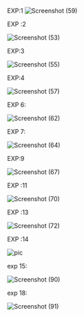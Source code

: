 EXP:1
![Screenshot (59)](https://user-images.githubusercontent.com/112294762/236115436-854f2321-ee65-4189-8fd1-af1d92c3e639.png)

EXP :2

![Screenshot (53)](https://user-images.githubusercontent.com/112294762/236112719-89820ace-767a-49ed-87cf-304eccf58123.png)

EXP:3

![Screenshot (55)](https://user-images.githubusercontent.com/112294762/236113371-9550ab05-2d24-42fb-9dcf-9b453b81c28c.png)

EXP:4

![Screenshot (57)](https://user-images.githubusercontent.com/112294762/236114002-e7a7648a-d581-4816-82e7-8a765fe72578.png)

EXP 6:

![Screenshot (62)](https://user-images.githubusercontent.com/112294762/236124451-bc7b3939-7d95-481c-8834-243abd3c1bf0.png)

EXP 7:

![Screenshot (64)](https://user-images.githubusercontent.com/112294762/236126546-36326b2f-28d2-4633-a479-6f5f56633d8c.png)

EXP:9

![Screenshot (67)](https://user-images.githubusercontent.com/112294762/236415782-229b3550-e619-463b-9b1c-bc453324fee8.png)

EXP :11

![Screenshot (70)](https://user-images.githubusercontent.com/112294762/236417015-684db198-b717-4f73-893b-d1eec744676c.png)

EXP  :13

![Screenshot (72)](https://user-images.githubusercontent.com/112294762/236614315-734a8838-e3a0-4c67-8996-753eea0ae961.png)

EXP :14

![pic](https://user-images.githubusercontent.com/112294762/236614805-d989cec7-917e-4a17-b548-5e7b04eab8c0.jpeg)

exp 15:

![Screenshot (90)](https://user-images.githubusercontent.com/112294762/237052654-0c627cfc-d7f1-4d37-817f-519475c19964.png)

exp 18:

![Screenshot (91)](https://user-images.githubusercontent.com/112294762/237053418-1301020c-0485-4e2c-9499-688fe12a96f1.png)










